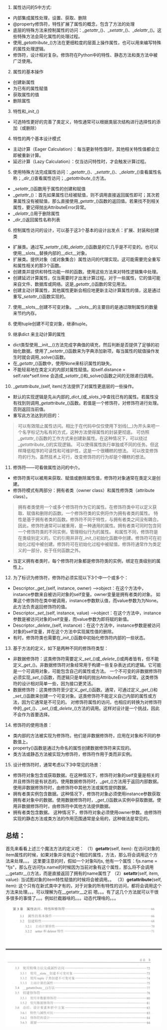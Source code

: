 
1. 属性访问的5中方式:
- 内部集成属性处理，设置、获取、删除
- @property修饰符，特性扩展了属性的概念，包含了方法的处理
- 底层的特殊方法来控制属性的访问：\__getattr__()、\__setattr__()、\__delattr__()。这些特殊方法会简化属性的处理过程。
- 使用\__getattribute__()方法在更细粒度的层面上操作属性，也可以用来编写特殊的属性处理逻辑。
- 修饰符，设计相对复杂。修饰符在Python中的特性、静态方法和类方法中被广泛使用。

2. 属性的基本操作
- 创建新属性
- 为已有的属性赋值
- 获取属性的值
- 删除属性

3. 特性和\__init__()
- 可选特性更好的完善了类定义，特性通常可以根据类层次结构进行选择性的添加（或删除）

4. 特性的两个基本设计模式
- 主动计算（Eager Calculation）：每当更新特性值时，其他相关特性值都会立即被重新计算。
- 延迟计算（Lazy Calculation）：仅当访问特性时，才会触发计算过程。

5. 使用特殊方法完成属性访问：\__getattr__()、\__setattr__()、\__delattr__()查看属性名称；\__dir__()查看属性访问；\__getattribute__()方法。
- \__setattr__()函数用于属性的创建和赋值
- \__getattr__()：首先如果属性已经被赋值，则不调用直接返回属性即可；其次若果属性没有被赋值，那么直接使用\__getattr__()函数的返回值。若果找不到相关属性，要记得抛出AttributeError异常。
- \__delattr__()用于删除属性
- \__dir__()返回属性名称列表

6. 控制属性访问的设计，可以基于这3个基本的设计出发点：扩展、封装和创建类
- 扩展类。通过写\__setattr__()和\__delattr__()函数是的它几乎是不可变的。也可以使用\__slots__替换内部的__dict__对象。
- 扩展类。提供对象（或对象集合）属性访问的代理实现。这可能需要完全重写和属性相关的那3个函数。
- 创建类并提供和特性功能一样的函数。使用这些方法来对特性逻辑集中处理。
- 创建延迟计算属性，仅当需要时才出发计算过程。对于一些属性，它的值可能来自文件、数据库或网络。这是\__getattr__()函数的常见用法。
- 创建主动计算属性，其他属性更新会相应地更新主动计算属性的值，这是通过重写\__setattr__()函数实现的。

7. 使用\__slots__创建不可变对象。
\__slots__的主要目的是通过限制属性的数量来节约内存。

8. 使用tuple创建不可变对象，继承tuple。

9. 继承dict 来主动计算的属性
- dict类型使用__init__()方法完成字典值的填充，然后判断是否提供了足够的初始化数据。使用了\__setattr__()函数来为字典添加新项，每当属性的赋值操作发生时就会调用_solve()函数。
- 在\__getattr__()函数中，使用None来标识属性的缺失。
- 不能轻易地在类定义的内部对属性赋值。如self.distance = self.rate*self.time 会造成\__setattr__()和_solve()函数之间的无限递归调用。

10. \__getattribute__(self, item)方法提供了对属性更底层的一些操作。
- 默认的实现逻辑是先从内部的\__dict__(或\__slots__)中查找已有的属性。若属性没有找到则调用\__getattribute__()函数。若值是一个修饰符，对修饰符进行处理。否则返回当前值。
- 重写此方法达到的目的：
> 可以有效阻止属性访问。相比于在代码中仅仅使用下划线(__)为开头来吧一个名字标记为私有的方式，这种方法使得属性的封装更彻底。
> 可仿照\__getattr\__()函数的工作方式来创建新属性。在这种情况下，可以绕过\__getattribute\__()的实现逻辑。
> 可以使得属性执行单独或不同的任务。但这样降低程序的可读性和可维护性，这是一个很糟糕的想法。
> 可以改变修饰符的行为。虽然技术上可行，改变修饰符的行为却是个糟糕的想法。


11. 修饰符——可看做属性访问的中介。
- 修饰符类可以被用来获取、赋值或删除属性值，修饰符对象通常在类定义是创建。
- 修饰符模式有两部分：拥有者类（owner class）和属性修饰类（attribute class）。
> 拥有者类使用一个或多个修饰符作为它的属性。在修饰符类中可以定义获取、赋值和删除的函数。一个修饰符类的实例将作为拥有者类的属性。
> 特性是基于拥有者类的函数。修饰符不同于特性，与拥有者类之间没有耦合。因此，修饰符通常可以被重用，是一种通用的属性。拥有者类可同时包含同一个修饰符类的不同实例，管理相似行为的属性。
> 和属性不同，修饰符是在类级别定义的。它的引用并非在\__init__()初始化函数中创建。修饰符可在初始化过程中被创建。修饰符可在初始化过程中被赋值，修饰符通常作为类定义的一部分，处于任何函数之外。
- 当定义拥有者类时，每个修饰符对象都是修饰符类的实例，绑定在类级别的属性上。

12. 为了标识为修饰符，修饰符必须实现以下3个中一个或多个：
- Descriptor.\__get__(self, instance, owner) —>object：在这个方法中，instance参数来自被访问对象的self变量。owner变量是拥有者类的对象。
   如果这个修饰符在类中被调用，instance参数默认值，而value参数为为None。此方法负责返回修饰符的值。
- Descriptor.\__set__(self, instance, value) —>object：在这个方法中，instance参数是被访问对象的self变量，而value参数为即将赋的新值。
- Descriptor.\__delete__(self, instance)：在这个方法中，instance参数是被访问对象的self变量，并在这个方法中实现属性值的删除。
- 有时，修饰符类也需要在\__init__()函数中初始化修饰符内部的一些状态。

13. 基于方法的定义，如下是两种不同的修饰符类型：
- 非数据修饰符：这类修饰符需要定义\__set__()或\__delete__()或两者皆有，但不能定义\__get__()。非数据修饰符对象经常用于构建一些复杂表达式的逻辑。它可能是一个可调用对象，可能包含自己的属性或方法。
  一个不可变的非数据修饰符必须实现\__set__()函数，而逻辑只是单纯的抛出AttributeError异常。这类修饰符的设计相对简单一些，因为接口更灵活。
- 数据修饰符：这类修饰符至少定义\__get__()函数。通常，可通过定义\__get__()和\__set__()函数来创建一个可变对象。这类修饰符不能定义自己内部的属性或方法，因为它通常是不可见的。
  对修饰符属性的访问，也相应的转换为对修饰符中的\__get__()、\__set__()或\__delete__()方法的调用。这样对设计是一个挑战，因此不会作为首要选择。
  
14. 修饰符的使用场景：
- 类内部的方法被实现为修饰符。他们是非数据修饰符，应用在对象和不同的参数值上。
- property()函数是通过为命名的属性创建数据修饰符来实现的。
- 类方法或静态方法被实现为修饰符，修饰符作用于类而非实例。

15. 设计修饰符时，通常考虑以下3中常见的场景：
- 修饰符对象包含或获取数据。在这种情况下，修饰符对象的self变量是相关的并且修饰符是有状态的。使用数据修饰符时，\__get__()方法用于返回内部数据。使用非数据修饰符时，由修饰符中其他方法或属性提供数据。
- 拥有者类实例包含数据。这种情况下，修饰符对象必须使用instance参数获取拥有者对象中的数据。使用数据修饰符时，\__get__()函数从实例中获取数据。使用非数据修饰符时，由修饰符中其他方法提供数据。
- 拥有者类包含数据。  这种情况下，修饰符对象必须使用owner参数。由修饰符实现的静态方法或类方法的作用范围通常是全局的，这种做法是常见的。

## 总结：
首先来看看上述三个魔法方法的定义吧：
（1）__getattr__(self, item):
在访问对象的item属性的时候，如果对象并没有这个相应的属性，方法，那么将会调用这个方法来处理。。。
这里要注意的时，假如一个对象叫fjs,  他有一个属性：fjs.name = "fjs"，那么在访问fjs.name的时候因为当前对象有这个属性，那么将不会调用__getattr__()方法，而是直接返回了拥有的name属性了
（2）__setattr__(self, item, value):
当试图对象的item特性赋值的时候将会被调用。。
（3）__getattribute__(self, item):
这个只有在新式类中才有的，对于对象的所有特性的访问，都将会调用这个方法来处理。。。可以理解为在__getattr__之前
嗯。。。有了这几个方法就可以干很多很多的事情了。。。例如拦截器啥的。。。动态代理啥的。。。

![posts](1.jpg)